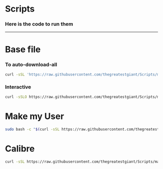 # Scripts

### Here is the code to run them
---
# Base file
### To auto-download-all
```bash
curl -sSL 'https://raw.githubusercontent.com/thegreatestgiant/Scripts/main/Base.sh' | sudo bash -s - -y
```

### Interactive
```bash
curl -sSLO https://raw.githubusercontent.com/thegreatestgiant/Scripts/main/Base.sh; chmod +x Base.sh;sudo ./Base.sh || ./Base.sh
```

# Make my User
```bash
sudo bash -c "$(curl -sSL https://raw.githubusercontent.com/thegreatestgiant/Scripts/main/users.sh)"
```

# Calibre
```sh
curl -sSL https://raw.githubusercontent.com/thegreatestgiant/Scripts/main/Calibre.sh | sudo bash
```
